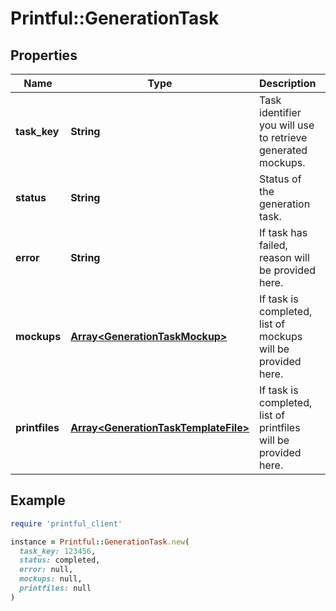 # Printful::GenerationTask

## Properties

| Name | Type | Description | Notes |
| ---- | ---- | ----------- | ----- |
| **task_key** | **String** | Task identifier you will use to retrieve generated mockups. | [optional] |
| **status** | **String** | Status of the generation task. | [optional] |
| **error** | **String** | If task has failed, reason will be provided here. | [optional] |
| **mockups** | [**Array&lt;GenerationTaskMockup&gt;**](GenerationTaskMockup.md) | If task is completed, list of mockups will be provided here. | [optional] |
| **printfiles** | [**Array&lt;GenerationTaskTemplateFile&gt;**](GenerationTaskTemplateFile.md) | If task is completed, list of printfiles will be provided here. | [optional] |

## Example

```ruby
require 'printful_client'

instance = Printful::GenerationTask.new(
  task_key: 123456,
  status: completed,
  error: null,
  mockups: null,
  printfiles: null
)
```

